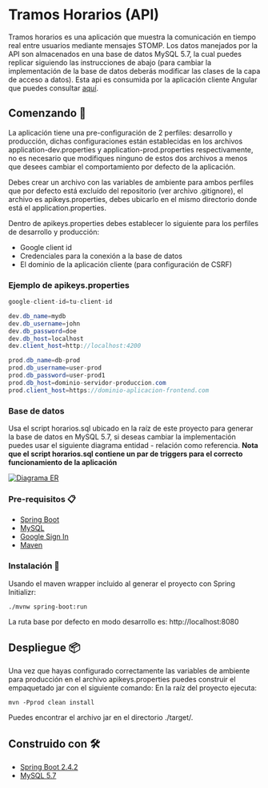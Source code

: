 # Tramos Horarios (API)
Tramos horarios es una aplicación que muestra la comunicación en tiempo real entre usuarios mediante mensajes STOMP.
Los datos manejados por la API son almacenados en una base de datos MySQL 5.7, la cual puedes replicar siguiendo las instrucciones de abajo (para cambiar la implementación de la base de datos deberás modificar las clases de la capa de acceso a datos).
Esta api es consumida por la aplicación cliente Angular que puedes consultar [aquí](https://github.com/AlejandroCN/tramos-horarios-frontend "aquí").
## Comenzando 🚀
La aplicación tiene una pre-configuración de 2 perfiles: desarrollo y producción, dichas configuraciones están establecidas en los archivos application-dev.properties y application-prod.properties respectivamente, no es necesario que modifiques ninguno de estos dos archivos a menos que desees cambiar el comportamiento por defecto de la aplicación.

Debes crear un archivo con las variables de ambiente para ambos perfiles que por defecto está excluído del repositorio (ver archivo .gitignore), el archivo es apikeys.properties, debes ubicarlo en el mismo directorio donde está el application.properties.

Dentro de apikeys.properties debes establecer lo siguiente para los perfiles de desarrollo y producción:
- Google client id
- Credenciales para la conexión a la base de datos
- El dominio de la aplicación cliente (para configuración de CSRF)

### Ejemplo de apikeys.properties
```java
google-client-id=tu-client-id

dev.db_name=mydb
dev.db_username=john
dev.db_password=doe
dev.db_host=localhost
dev.client_host=http://localhost:4200

prod.db_name=db-prod
prod.db_username=user-prod
prod.db_password=user-prod1
prod.db_host=dominio-servidor-produccion.com
prod.client_host=https://dominio-aplicacion-frontend.com
```
### Base de datos
Usa el script horarios.sql ubicado en la raíz de este proyecto para generar la base de datos en MySQL 5.7, si deseas cambiar la implementación puedes usar el siguiente diagrama entidad - relación como referencia.
**Nota que el script horarios.sql contiene un par de triggers para el correcto funcionamiento de la aplicación**

[![Diagrama ER](https://drive.google.com/uc?id=15sWJHVb_xJ2MTlkCKalYpUdBhntpgxuK "Diagrama ER")](https://drive.google.com/uc?id=15sWJHVb_xJ2MTlkCKalYpUdBhntpgxuK "Diagrama ER")
### Pre-requisitos 📋

* [Spring Boot](https://spring.io/projects/spring-boot "Spring Boot")
* [MySQL](https://dev.mysql.com/downloads/mysql/5.7.html "MySQL")
* [Google Sign In](https://developers.google.com/identity/sign-in/web/sign-in "Google Sign In")
* [Maven](https://maven.apache.org/ "Maven")

### Instalación 🔧
Usando el maven wrapper incluido al generar el proyecto con Spring Initializr:
```
./mvnw spring-boot:run
```
La ruta base por defecto en modo desarrollo es: http://localhost:8080
## Despliegue 📦
Una vez que hayas configurado correctamente las variables de ambiente para producción en el archivo apikeys.properties puedes construir el empaquetado jar con el siguiente comando:
En la raíz del proyecto ejecuta:
```
mvn -Pprod clean install
```
Puedes encontrar el archivo jar en el directorio ./target/.

## Construido con 🛠️

* [Spring Boot 2.4.2](https://spring.io/projects/spring-boot "Spring Boot 2.4.2")
* [MySQL 5.7](https://dev.mysql.com/downloads/mysql/5.7.html "MySQL 5.7")